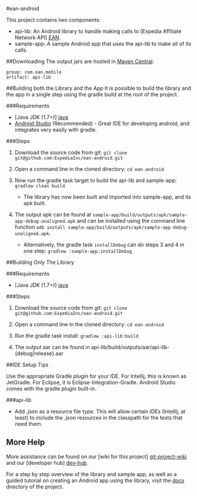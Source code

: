 #ean-android

This project contains two components:

- api-lib: An Android library to handle making calls to [Expedia Affiliate Network API] [EAN].
- sample-app: A sample Android app that uses the api-lib to make all of its calls.

##Downloading
The output jars are hosted in [Maven Central][mavencentral]:

    group: com.ean.mobile
    artifact: api-lib

##Building both the Library and the App
It is possible to build the library and the app in a single step using the gradle build at the root of the project.

###Requirements

- [Java JDK (1.7+)] [java]
- [Android Studio][androidstudio] (Recommended) - Great IDE for developing android, and integrates very easily with gradle.

###Steps

1. Download the source code from git: `git clone git@github.com:ExpediaInc/ean-android.git`

2. Open a command line in the cloned directory: `cd ean-android`

3. Now run the gradle task target to build the api-lib and sample-app: `gradlew clean build`
    - The library has now been built and imported into sample-app, and its apk built.

4. The output apk can be found at `sample-app/build/outputs/apk/sample-app-debug-unaligned.apk` and can be installed using the command line function `adb install sample-app/build/outputs/apk/sample-app-debug-unaligned.apk`.
    - Alternatively, the gradle task `installDebug` can do steps 3 and 4 in one step: `gradlew :sample-app:installDebug`

##Building Only The Library

###Requirements

- [Java JDK (1.7+)] [java]

###Steps

1. Download the source code from git: `git clone git@github.com:ExpediaInc/ean-android.git`

2. Open a command line in the cloned directory: `cd ean-android`

3. Run the gradle task install: `gradlew :api-lib:build`

3. The output aar can be found in api-lib/build/outputs/aar/api-lib-{debug|release}.aar

##IDE Setup Tips

Use the appropriate Gradle plugin for your IDE. For Intellij, this is known as JetGradle. For Eclipse, it is Eclipse-Integration-Gradle. Android Studio comes with the gradle plugin built-in.

###api-lib
- Add .json as a resource file type. This will allow certain IDEs (Intellij, at least) to include the .json resources in the classpath for the tests that need them.


## More Help

More assistance can be found on our [wiki for this project] [git-project-wiki] and our [developer hub] [dev-hub].

For a step by step overview of the library and sample app, as well as a guided tutorial on creating an Android app using the library, visit the [docs] directory of the project.

[EAN]: http://www.expediaaffiliate.com/ "Expedia Affiliate Network"
[dev-hub]: http://developer.ean.com "EAN Developer Hub"
[git-project]: http://ExpediaInc/ean-android/ean-android.git "ean-android project"
[git-project-wiki]: https://github.com/ExpediaInc/ean-android/wiki "ean-android project wiki"
[java]: http://www.oracle.com/technetwork/java/javase/downloads/index.html "Java"
[android-sdk]: http://developer.android.com/sdk/index.html "Android SDK"
[docs]: https://github.com/ExpediaInc/ean-android/tree/master/docs "ean-android/docs"
[mavencentral]: http://search.maven.org/#search%7Cga%7C1%7Ca%3A%22api-lib%22 "api-lib at search.maven.org."
[androidstudio]: https://developer.android.com/sdk/index.html "Android Studio"
